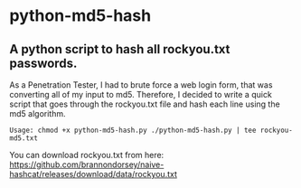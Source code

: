 # python-md5-hash

## A python script to hash all rockyou.txt passwords.

As a Penetration Tester, I had to brute force a web login form, that was converting all of my input to md5. Therefore, I decided to write a quick script that goes through the rockyou.txt file and hash each line using the md5 algorithm.

  `Usage:
  chmod +x python-md5-hash.py
  ./python-md5-hash.py | tee rockyou-md5.txt`

You can download rockyou.txt from here: https://github.com/brannondorsey/naive-hashcat/releases/download/data/rockyou.txt
